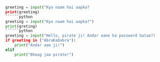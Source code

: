 ```python
greeting = input("Kya naam hai aapka?
print(greeting)
``````python
greeting = input("Kya naam hai aapka?")
print(greting)
``````python
greeting = input("Hello, pirate ji! Andar aane ka password batao?)
if greeting in ["AbraKaDabra"):
	print("Andar aao ji!")
elif
    print("Bhaag jaa pirate!")
```